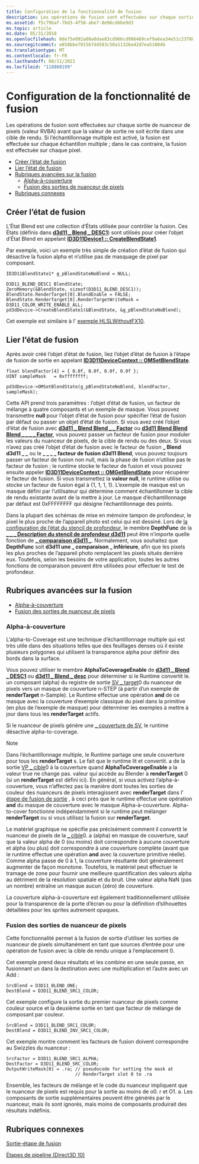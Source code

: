 ```yaml
---
title: Configuration de la fonctionnalité de fusion
description: Les opérations de fusion sont effectuées sur chaque sortie de nuanceur de pixels (valeur RVBA) avant que la valeur de sortie ne soit écrite dans une cible de rendu. Si l’échantillonnage multiple est activé, la fusion est effectuée sur chaque échantillon multiple ; dans le cas contraire, la fusion est effectuée sur chaque pixel.
ms.assetid: f5c79baf-7bd3-4f58-abe7-8e96cd6be9d3
ms.topic: article
ms.date: 05/31/2018
ms.openlocfilehash: 0de75e092a08a0dae83cd966cd986469cef9a6ea34e51c237800bf96b3a84232
ms.sourcegitcommit: e858bbe701567d4583c50a11326e42d7ea51804b
ms.translationtype: MT
ms.contentlocale: fr-FR
ms.lasthandoff: 08/11/2021
ms.locfileid: "118808199"
---
```

# <a name="configuring-blending-functionality"></a>Configuration de la fonctionnalité de fusion

Les opérations de fusion sont effectuées sur chaque sortie de nuanceur de pixels (valeur RVBA) avant que la valeur de sortie ne soit écrite dans une cible de rendu. Si l’échantillonnage multiple est activé, la fusion est effectuée sur chaque échantillon multiple ; dans le cas contraire, la fusion est effectuée sur chaque pixel.

-   [Créer l’état de fusion](#create-the-blend-state)
-   [Lier l’état de fusion](#bind-the-blend-state)
-   [Rubriques avancées sur la fusion](#advanced-blending-topics)
    -   [Alpha-à-couverture](#alpha-to-coverage)
    -   [Fusion des sorties de nuanceur de pixels](#blending-pixel-shader-outputs)
-   [Rubriques connexes](#related-topics)

## <a name="create-the-blend-state"></a>Créer l’état de fusion

L’État Blend est une collection d’États utilisée pour contrôler la fusion. Ces États (définis dans [**d3d11 \_ Blend \_ DESC1**](/windows/desktop/api/D3D11_1/ns-d3d11_1-cd3d11_blend_desc1)) sont utilisés pour créer l’objet d’État Blend en appelant [**ID3D11Device1 :: CreateBlendState1**](/windows/desktop/api/D3D11_1/nf-d3d11_1-id3d11device1-createblendstate1).

Par exemple, voici un exemple très simple de création d’état de fusion qui désactive la fusion alpha et n’utilise pas de masquage de pixel par composant.


```
ID3D11BlendState1* g_pBlendStateNoBlend = NULL;

D3D11_BLEND_DESC1 BlendState;
ZeroMemory(&BlendState, sizeof(D3D11_BLEND_DESC1));
BlendState.RenderTarget[0].BlendEnable = FALSE;
BlendState.RenderTarget[0].RenderTargetWriteMask = D3D11_COLOR_WRITE_ENABLE_ALL;
pd3dDevice->CreateBlendState1(&BlendState, &g_pBlendStateNoBlend);
```



Cet exemple est similaire à l' [exemple HLSLWithoutFX10](https://msdn.microsoft.com/library/Ee416414(v=VS.85).aspx).

## <a name="bind-the-blend-state"></a>Lier l’état de fusion

Après avoir créé l’objet d’état de fusion, liez l’objet d’état de fusion à l’étape de fusion de sortie en appelant [**ID3D11DeviceContext :: OMSetBlendState**](/windows/desktop/api/D3D11/nf-d3d11-id3d11devicecontext-omsetblendstate).


```
float blendFactor[4] = { 0.0f, 0.0f, 0.0f, 0.0f };
UINT sampleMask   = 0xffffffff;

pd3dDevice->OMSetBlendState(g_pBlendStateNoBlend, blendFactor, sampleMask);
```



Cette API prend trois paramètres : l’objet d’état de fusion, un facteur de mélange à quatre composants et un exemple de masque. Vous pouvez transmettre **null** pour l’objet d’état de fusion pour spécifier l’état de fusion par défaut ou passer un objet d’état de fusion. Si vous avez créé l’objet d’état de fusion avec [**d3d11 \_ Blend Blend \_ \_ Factor**](/windows/desktop/api/D3D11/ne-d3d11-d3d11_blend) ou [**d3d11 Blend Blend Blend \_ \_ \_ \_ Factor**](/windows/desktop/api/D3D11/ne-d3d11-d3d11_blend), vous pouvez passer un facteur de fusion pour moduler les valeurs du nuanceur de pixels, de la cible de rendu ou des deux. Si vous n’avez pas créé l’objet d’état de fusion avec le facteur de fusion **\_ Blend d3d11 \_ \_** ou le **\_ \_ \_ \_ facteur de fusion d3d11 Blend**, vous pouvez toujours passer un facteur de fusion non null, mais la phase de fusion n’utilise pas le facteur de fusion ; le runtime stocke le facteur de fusion et vous pouvez ensuite appeler [**ID3D11DeviceContext :: OMGetBlendState**](/windows/desktop/api/D3D11/nf-d3d11-id3d11devicecontext-omgetblendstate) pour récupérer le facteur de fusion. Si vous transmettez la **valeur null**, le runtime utilise ou stocke un facteur de fusion égal à {1, 1, 1, 1}. L’exemple de masque est un masque défini par l’utilisateur qui détermine comment échantillonner la cible de rendu existante avant de la mettre à jour. Le masque d’échantillonnage par défaut est 0xFFFFFFFF qui désigne l’échantillonnage des points.

Dans la plupart des schémas de mise en mémoire tampon de profondeur, le pixel le plus proche de l’appareil photo est celui qui est dessiné. Lors de [la configuration de l’état du stencil de profondeur](d3d10-graphics-programming-guide-depth-stencil.md), le membre **DepthFunc** de la [**\_ \_ \_ Description du stencil de profondeur d3d11**](/windows/desktop/api/D3D11/ns-d3d11-d3d11_depth_stencil_desc) peut être n’importe quelle fonction de [**\_ comparaison d3d11 \_**](/windows/desktop/api/D3D11/ne-d3d11-d3d11_comparison_func). Normalement, vous souhaitez que **DepthFunc** soit **d3d11 une \_ comparaison \_ inférieure**, afin que les pixels les plus proches de l’appareil photo remplacent les pixels situés derrière eux. Toutefois, selon les besoins de votre application, toutes les autres fonctions de comparaison peuvent être utilisées pour effectuer le test de profondeur.

## <a name="advanced-blending-topics"></a>Rubriques avancées sur la fusion

-   [Alpha-à-couverture](#alpha-to-coverage)
-   [Fusion des sorties de nuanceur de pixels](#blending-pixel-shader-outputs)

### <a name="alpha-to-coverage"></a>Alpha-à-couverture

L’alpha-to-Coverage est une technique d’échantillonnage multiple qui est très utile dans des situations telles que des feuillages denses où il existe plusieurs polygones qui utilisent la transparence alpha pour définir des bords dans la surface.

Vous pouvez utiliser le membre **AlphaToCoverageEnable** de [**d3d11 \_ Blend \_ DESC1**](/windows/desktop/api/D3D11_1/ns-d3d11_1-cd3d11_blend_desc1) ou [**d3d11 \_ Blend \_ desc**](/windows/desktop/api/D3D11/ns-d3d11-d3d11_blend_desc) pour déterminer si le Runtime convertit le. un composant (alpha) du registre de sortie [SV \_ target](/windows/desktop/direct3dhlsl/dx-graphics-hlsl-semantics)0 du nuanceur de pixels vers un masque de couverture n-STEP (à partir d’un exemple de **renderTarget** n-Sample). Le Runtime effectue une opération **and** de ce masque avec la couverture d’exemple classique du pixel dans la primitive (en plus de l’exemple de masque) pour déterminer les exemples à mettre à jour dans tous les **renderTarget** actifs.

Si le nuanceur de pixels génère une [ \_ couverture de SV](/windows/desktop/direct3dhlsl/dx-graphics-hlsl-semantics), le runtime désactive alpha-to-coverage.

> [!Note]  
> Dans l’échantillonnage multiple, le Runtime partage une seule couverture pour tous les **renderTarget** s. Le fait que le runtime lit et convertit. a de la sortie [VP \_ cible](/windows/desktop/direct3dhlsl/dx-graphics-hlsl-semantics)0 à la couverture quand **AlphaToCoverageEnable** a la valeur true ne change pas. valeur qui accède au Blender à **renderTarget** 0 (si un **renderTarget** est défini ici). En général, si vous activez l’alpha-à-couverture, vous n’affectez pas la manière dont toutes les sorties de couleur des nuanceurs de pixels interagissent avec **renderTarget** dans l' [étape de fusion de sortie](d3d10-graphics-programming-guide-output-merger-stage.md) , à ceci près que le runtime effectue une opération **and** du masque de couverture avec le masque Alpha-à-couverture. Alpha-to-cover fonctionne indépendamment si le runtime peut mélanger **renderTarget** ou si vous utilisez la fusion sur **renderTarget**.

 

Le matériel graphique ne spécifie pas précisément comment il convertit le nuanceur de pixels de la [ \_ cible](/windows/desktop/direct3dhlsl/dx-graphics-hlsl-semantics)0. a (alpha) en masque de couverture, sauf que la valeur alpha de 0 (ou moins) doit correspondre à aucune couverture et alpha (ou plus) doit correspondre à une couverture complète (avant que le runtime effectue une opération **and** avec la couverture primitive réelle). Comme alpha passe de 0 à 1, la couverture résultante doit généralement augmenter de façon monotone. Toutefois, le matériel peut effectuer le tramage de zone pour fournir une meilleure quantification des valeurs alpha au détriment de la résolution spatiale et du bruit. Une valeur alpha NaN (pas un nombre) entraîne un masque aucun (zéro) de couverture.

La couverture alpha-à-couverture est également traditionnellement utilisée pour la transparence de la porte d’écran ou pour la définition d’silhouettes détaillées pour les sprites autrement opaques.

### <a name="blending-pixel-shader-outputs"></a>Fusion des sorties de nuanceur de pixels

Cette fonctionnalité permet à la fusion de sortie d’utiliser les sorties de nuanceur de pixels simultanément en tant que sources d’entrée pour une opération de fusion avec la cible de rendu unique à l’emplacement 0.

Cet exemple prend deux résultats et les combine en une seule passe, en fusionnant un dans la destination avec une multiplication et l’autre avec un Add :


```
SrcBlend = D3D11_BLEND_ONE;
DestBlend = D3D11_BLEND_SRC1_COLOR;
```



Cet exemple configure la sortie du premier nuanceur de pixels comme couleur source et la deuxième sortie en tant que facteur de mélange de composant par couleur.


```
SrcBlend = D3D11_BLEND_SRC1_COLOR;
DestBlend = D3D11_BLEND_INV_SRC1_COLOR;
```



Cet exemple montre comment les facteurs de fusion doivent correspondre au Swizzles du nuanceur :


```
SrcFactor = D3D11_BLEND_SRC1_ALPHA;
DestFactor = D3D11_BLEND_SRC_COLOR;
OutputWriteMask[0] = .ra; // pseudocode for setting the mask at
                          // RenderTarget slot 0 to .ra
```



Ensemble, les facteurs de mélange et le code du nuanceur impliquent que le nuanceur de pixels est requis pour la sortie au moins de o0. r et O1. a. Les composants de sortie supplémentaires peuvent être générés par le nuanceur, mais ils sont ignorés, mais moins de composants produirait des résultats indéfinis.

## <a name="related-topics"></a>Rubriques connexes

<dl> <dt>

[Sortie-étape de fusion](d3d10-graphics-programming-guide-output-merger-stage.md)
</dt> <dt>

[Étapes de pipeline (Direct3D 10)](/windows/desktop/direct3d10/d3d10-graphics-programming-guide-pipeline-stages)
</dt> </dl>

 

 